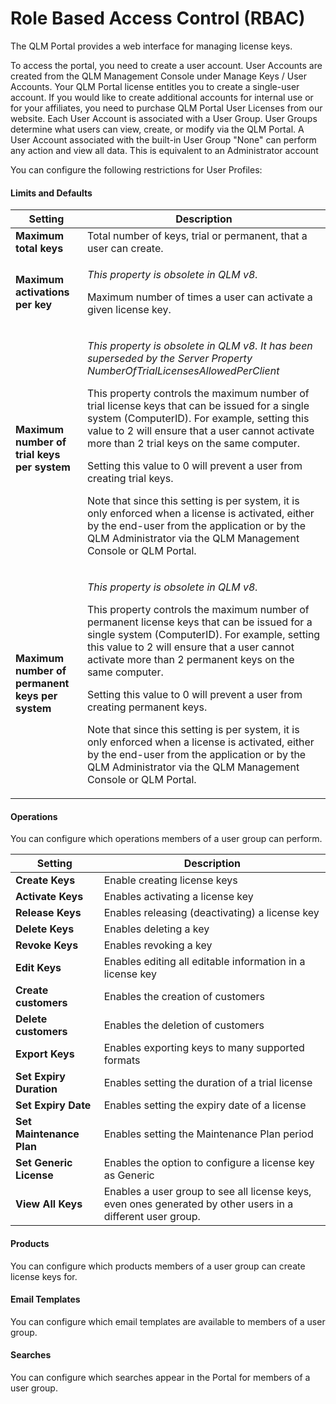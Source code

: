# Role Based Access Control (RBAC)

The QLM Portal provides a web interface for managing license keys.

To access the portal, you need to create a user account. User Accounts are created from the QLM Management Console under Manage Keys / User Accounts. Your QLM Portal license entitles you to create a single-user account. If you would like to create additional accounts for internal use or for your affiliates, you need to purchase QLM Portal User Licenses from our website. Each User Account is associated with a User Group. User Groups determine what users can view, create, or modify via the QLM Portal. A User Account associated with the built-in User Group "None" can perform any action and view all data. This is equivalent to an Administrator account

You can configure the following restrictions for User Profiles:

#### Limits and Defaults

| **Setting**                                     | **Description**                                                                                                                                                                                                                                                                                                                                                                                                                                                                                                                                                                                                                                                                                    |
| ----------------------------------------------- | -------------------------------------------------------------------------------------------------------------------------------------------------------------------------------------------------------------------------------------------------------------------------------------------------------------------------------------------------------------------------------------------------------------------------------------------------------------------------------------------------------------------------------------------------------------------------------------------------------------------------------------------------------------------------------------------------- |
| **Maximum total keys**                          | Total number of keys, trial or permanent, that a user can create.                                                                                                                                                                                                                                                                                                                                                                                                                                                                                                                                                                                                                                  |
| **Maximum activations per key**                 | <p><em>This property is obsolete in QLM v8.</em></p><p>Maximum number of times a user can activate a given license key.</p>                                                                                                                                                                                                                                                                                                                                                                                                                                                                                                                                                                        |
| **Maximum number of trial keys per system**     | <p><em>This property is obsolete in QLM v8. It has been superseded by the Server Property NumberOfTrialLicensesAllowedPerClient</em></p><p>This property controls the maximum number of trial license keys that can be issued for a single system (ComputerID). For example, setting this value to 2 will ensure that a user cannot activate more than 2 trial keys on the same computer.</p><p>Setting this value to 0 will prevent a user from creating trial keys.</p><p>Note that since this setting is per system, it is only enforced when a license is activated, either by the end-user from the application or by the QLM Administrator via the QLM Management Console or QLM Portal.</p> |
| **Maximum number of permanent keys per system** | <p><em>This property is obsolete in QLM v8.</em></p><p>This property controls the maximum number of permanent license keys that can be issued for a single system (ComputerID). For example, setting this value to 2 will ensure that a user cannot activate more than 2 permanent keys on the same computer. </p><p>Setting this value to 0 will prevent a user from creating permanent keys.</p><p>Note that since this setting is per system, it is only enforced when a license is activated, either by the end-user from the application or by the QLM Administrator via the QLM Management Console or QLM Portal.</p>                                                                        |

&#x20;

#### Operations

You can configure which operations members of a user group can perform.&#x20;

| **Setting**              | **Description**                                                                                             |
| ------------------------ | ----------------------------------------------------------------------------------------------------------- |
| **Create Keys**          | Enable creating license keys                                                                                |
| **Activate Keys**        | Enables activating a license key                                                                            |
| **Release Keys**         | Enables releasing (deactivating) a license key                                                              |
| **Delete Keys**          | Enables deleting a key                                                                                      |
| **Revoke Keys**          | Enables revoking a key                                                                                      |
| **Edit Keys**            | Enables editing all editable information in a license key                                                   |
| **Create customers**     | Enables the creation of customers                                                                           |
| **Delete customers**     | Enables the deletion of customers                                                                           |
| **Export Keys**          | Enables exporting keys to many supported formats                                                            |
| **Set Expiry Duration**  | Enables setting the duration of a trial license                                                             |
| **Set Expiry Date**      | Enables setting the expiry date of a license                                                                |
| **Set Maintenance Plan** | Enables setting the Maintenance Plan period                                                                 |
| **Set Generic License**  | Enables the option to configure a license key as Generic                                                    |
| **View All Keys**        | Enables a user group to see all license keys, even ones generated by other users in a different user group. |

#### &#x20;Products

You can configure which products members of a user group can create license keys for.

#### Email Templates

&#x20;You can configure which email templates are available to members of a user group.

#### Searches

&#x20;You can configure which searches appear in the Portal for members of a user group.
